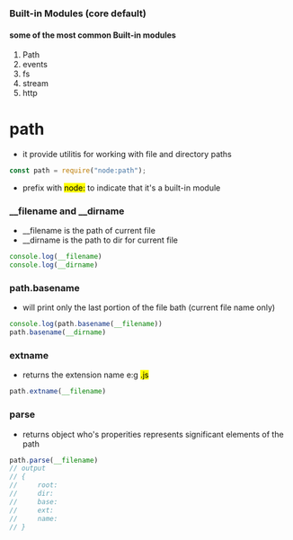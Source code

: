 ### Built-in Modules (core default)

#### some of the most common Built-in modules
1. Path
2. events
3. fs
4. stream
5. http

# path
- it provide utilitis for working with file and directory paths
```js
const path = require("node:path");
```
- prefix with <mark>node:</mark> to indicate that it's a built-in module

### __filename and __dirname
- __filename is the path of current file
- __dirname is the path to dir for current file
```js
console.log(__filename)
console.log(__dirname)
```

### path.basename
- will print only the last portion of the file bath (current file name only)
```js
console.log(path.basename(__filename)) 
path.basename(__dirname)
```

### extname
- returns the extension name e:g <mark>.js</mark>
```js
path.extname(__filename)
```

### parse
- returns object who's properities represents significant elements of the path
```js
path.parse(__filename)
// output
// {
//     root: 
//     dir:
//     base:
//     ext:
//     name:
// }
```